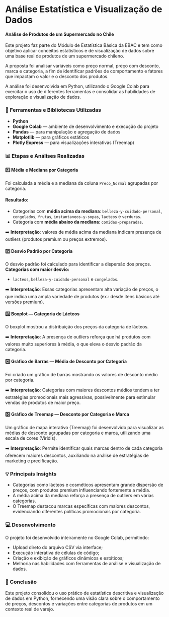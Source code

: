 # Análise Estatística e Visualização de Dados 
#### Análise de Produtos de um Supermercado no Chile

Este projeto faz parte do Módulo de Estatística Básica da EBAC e tem como objetivo aplicar conceitos estatísticos e de visualização de dados sobre uma base real de produtos de um supermercado chileno.

A proposta foi analisar variáveis como preço normal, preço com desconto, marca e categoria, a fim de identificar padrões de comportamento e fatores que impactam o valor e o desconto dos produtos.

A análise foi desenvolvida em Python, utilizando o Google Colab para exercitar o uso de diferentes ferramentas e consolidar as habilidades de exploração e visualização de dados.

### 🧰 Ferramentas e Bibliotecas Utilizadas

- **Python**
- **Google Colab** — ambiente de desenvolvimento e execução do projeto
- **Pandas** — para manipulação e agregação de dados
- **Matplotlib** — para gráficos estáticos
- **Plotly Express** — para visualizações interativas (Treemap)

### 📊 Etapas e Análises Realizadas
#### 1️⃣ Média e Mediana por Categoria
Foi calculada a média e a mediana da coluna `Preco_Normal` agrupadas por categoria.
#### Resultado:
- Categorias com **média acima da mediana**:
`belleza-y-cuidado-personal`, `congelados`, `frutas`, `instantaneos-y-sopas`, `lacteos` e `verduras`.
- Categoria com **média abaixo da mediana**:
`comidas-preparadas`.

➡️ **Interpretação**: valores de média acima da mediana indicam presença de outliers (produtos premium ou preços extremos).

#### 2️⃣ Desvio Padrão por Categoria
O desvio padrão foi calculado para identificar a dispersão dos preços.
**Categorias com maior desvio:**
- `lacteos`, `belleza-y-cuidado-personal` e `congelados`.

➡️ **Interpretação**: Essas categorias apresentam alta variação de preços, o que indica uma ampla variedade de produtos (ex.: desde itens básicos até versões premium).

#### 3️⃣ Boxplot — Categoria de Lácteos
O boxplot mostrou a distribuição dos preços da categoria de lácteos.

➡️ **Interpretação**:
A presença de outliers reforça que há produtos com valores muito superiores à média, o que eleva o desvio padrão da categoria.

#### 4️⃣ Gráfico de Barras — Média de Desconto por Categoria
Foi criado um gráfico de barras mostrando os valores de desconto médio por categoria.

➡️ **Interpretação**:
Categorias com maiores descontos médios tendem a ter estratégias promocionais mais agressivas, possivelmente para estimular vendas de produtos de maior preço.

#### 5️⃣ Gráfico de Treemap — Desconto por Categoria e Marca
Um gráfico de mapa interativo (Treemap) foi desenvolvido para visualizar as médias de desconto agrupadas por categoria e marca, utilizando uma escala de cores (Viridis).

➡️ **Interpretação**:
Permite identificar quais marcas dentro de cada categoria oferecem maiores descontos, auxiliando na análise de estratégias de marketing e precificação.

### 💡 Principais Insights
- Categorias como lácteos e cosméticos apresentam grande dispersão de preços, com produtos premium influenciando fortemente a média.
- A média acima da mediana reforça a presença de outliers em várias categorias.
- O Treemap destacou marcas específicas com maiores descontos, evidenciando diferentes políticas promocionais por categoria.

### 💻 Desenvolvimento
O projeto foi desenvolvido inteiramente no Google Colab, permitindo:
- Upload direto do arquivo CSV via interface;
- Execução interativa de células de código;
- Criação e exibição de gráficos dinâmicos e estáticos;
- Melhoria nas habilidades com ferramentas de análise e visualização de dados.

### 🚀 Conclusão
Este projeto consolidou o uso prático de estatística descritiva e visualização de dados em Python, fornecendo uma visão clara sobre o comportamento de preços, descontos e variações entre categorias de produtos em um contexto real de varejo.
